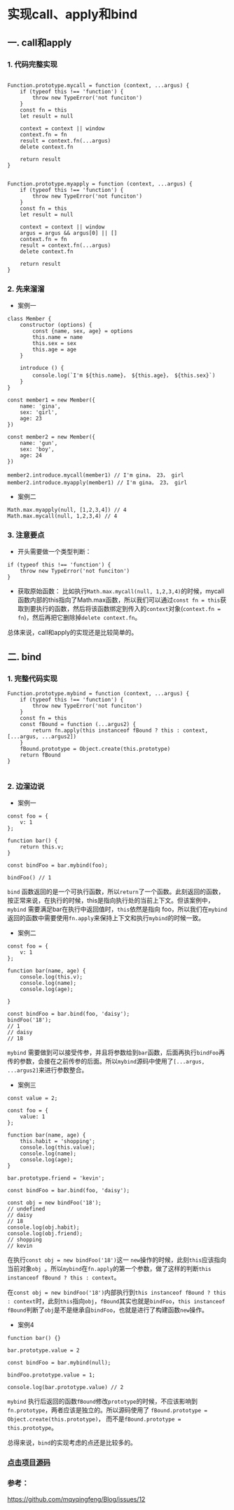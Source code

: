 
# 实现call、apply和bind

## 一. call和apply

### 1. 代码完整实现

```

Function.prototype.mycall = function (context, ...argus) {
    if (typeof this !== 'function') {
        throw new TypeError('not funciton')
    }
    const fn = this
    let result = null

    context = context || window
    context.fn = fn
    result = context.fn(...argus)
    delete context.fn
    
    return result
}


Function.prototype.myapply = function (context, ...argus) {
    if (typeof this !== 'function') {
        throw new TypeError('not funciton')
    }
    const fn = this
    let result = null

    context = context || window
    argus = argus && argus[0] || []
    context.fn = fn
    result = context.fn(...argus)
    delete context.fn
    
    return result
}
```

### 2. 先来溜溜

* 案例一
```
class Member {
    constructor (options) {
        const {name, sex, age} = options
        this.name = name
        this.sex = sex
        this.age = age
    }

    introduce () {
        console.log(`I'm ${this.name}， ${this.age}， ${this.sex}`)
    }
}

const member1 = new Member({
    name: 'gina',
    sex: 'girl',
    age: 23
})

const member2 = new Member({
    name: 'gun',
    sex: 'boy',
    age: 24
})

member2.introduce.mycall(member1) // I'm gina， 23， girl
member2.introduce.myapply(member1) // I'm gina， 23， girl

```

* 案例二
```
Math.max.myapply(null, [1,2,3,4]) // 4
Math.max.mycall(null, 1,2,3,4) // 4
```


### 3. 注意要点

* 开头需要做一个类型判断：
```
if (typeof this !== 'function') {
    throw new TypeError('not funciton')
}
```
* 获取原始函数： 比如执行```Math.max.mycall(null, 1,2,3,4)```的时候，mycall函数内部的this指向了Math.max函数，所以我们可以通过```const fn = this```获取到要执行的函数，然后将该函数绑定到传入的```context```对象(```context.fn = fn```)，然后再把它删除掉```delete context.fn```。


总体来说，call和apply的实现还是比较简单的。


## 二. bind

### 1. 完整代码实现
```
Function.prototype.mybind = function (context, ...argus) {
    if (typeof this !== 'function') {
        throw new TypeError('not funciton')
    }
    const fn = this
    const fBound = function (...argus2) {
        return fn.apply(this instanceof fBound ? this : context, [...argus, ...argus2])
    }
    fBound.prototype = Object.create(this.prototype)
    return fBound
}


```


### 2. 边溜边说
* 案例一
```
const foo = {
    v: 1
};

function bar() {
    return this.v;
}

const bindFoo = bar.mybind(foo);

bindFoo() // 1
```

```bind``` 函数返回的是一个可执行函数，所以```return```了一个函数。此刻返回的函数，按正常来说，在执行的时候，this是指向执行处的当前上下文。但该案例中，
```mybind``` 需要满足bar在执行中返回值时，```this```依然是指向 foo，所以我们在```mybind```返回的函数中需要使用```fn.apply```来保持上下文和执行```mybind```的时候一致。

* 案例二
```
const foo = {
    v: 1
};

function bar(name, age) {
    console.log(this.v);
    console.log(name);
    console.log(age);

}

const bindFoo = bar.bind(foo, 'daisy');
bindFoo('18');
// 1
// daisy
// 18
```
```mybind``` 需要做到可以接受传参，并且将参数给到```bar```函数，后面再执行```bindFoo```再传的参数，会接在之前传参的后面。所以```mybind```源码中使用了```[...argus, ...argus2]```来进行参数整合。

* 案例三
```
const value = 2;

const foo = {
    value: 1
};

function bar(name, age) {
    this.habit = 'shopping';
    console.log(this.value);
    console.log(name);
    console.log(age);
}

bar.prototype.friend = 'kevin';

const bindFoo = bar.bind(foo, 'daisy');

const obj = new bindFoo('18');
// undefined
// daisy
// 18
console.log(obj.habit);
console.log(obj.friend);
// shopping
// kevin
```

在执行```const obj = new bindFoo('18')```这一 ```new```操作的时候，此刻```this```应该指向当前对象```obj ```。所以```mybind```在```fn.apply```的第一个参数，做了这样的判断```this instanceof fBound ? this : context```。

在```const obj = new bindFoo('18')```内部执行到```this instanceof fBound ? this : context```时，此刻```this```指向```obj```，```fBound```其实也就是```bindFoo```，```this instanceof fBound```判断了```obj```是不是继承自```bindFoo```，也就是进行了构建函数```new```操作。

* 案例4

```
function bar() {}

bar.prototype.value = 2

const bindFoo = bar.mybind(null);

bindFoo.prototype.value = 1;

console.log(bar.prototype.value) // 2

```

```mybind``` 执行后返回的函数```fBound```修改```prototype```的时候，不应该影响到```fn.prototype```，两者应该是独立的。所以源码使用了 ```fBound.prototype = Object.create(this.prototype)```， 而不是```fBound.prototype = this.prototype```。


总得来说，```bind```的实现考虑的点还是比较多的。

### [点击项目源码](https://github.com/BoatGina/Blog/tree/master/js%E7%B3%BB%E5%88%97/%E5%AE%9E%E7%8E%B0call%E3%80%81apply%E5%92%8Cbind/src)

### 参考：
https://github.com/mqyqingfeng/Blog/issues/12
